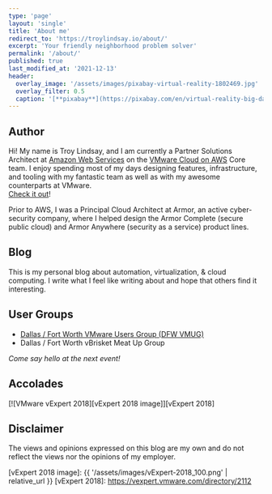 ```yaml
---
type: 'page'
layout: 'single'
title: 'About me'
redirect_to: 'https://troylindsay.io/about/'
excerpt: 'Your friendly neighborhood problem solver'
permalink: '/about/'
published: true
last_modified_at: '2021-12-13'
header:
  overlay_image: '/assets/images/pixabay-virtual-reality-1802469.jpg'
  overlay_filter: 0.5
  caption: '[**pixabay**](https://pixabay.com/en/virtual-reality-big-data-internet-1802469/)'
---
```

## Author

Hi!  My name is Troy Lindsay, and I am currently a Partner Solutions Architect at [Amazon Web Services][AWS] on the [VMware Cloud on AWS][AWS_VMC] Core team.  I enjoy spending most of my days designing features, infrastructure, and tooling with my fantastic team as well as with my awesome counterparts at VMware. <br>[Check it out][VMC_AWS]!

Prior to AWS, I was a Principal Cloud Architect at Armor, an active cyber-security company, where I helped design the Armor Complete (secure public cloud) and Armor Anywhere (security as a service) product lines.

## Blog

This is my personal blog about automation, virtualization, & cloud computing.  I write what I feel like writing about and hope that others find it interesting.

## User Groups

* [Dallas / Fort Worth VMware Users Group (DFW VMUG)][DFW VMUG]
* Dallas / Fort Worth vBrisket Meat Up Group

*Come say hello at the next event!*

## Accolades

[![VMware vExpert 2018][vExpert 2018 image]][vExpert 2018]

## Disclaimer

The views and opinions expressed on this blog are my own and do not reflect the views nor the opinions of my employer.

[AWS]: https://aws.amazon.com/
[AWS_VMC]: https://aws.amazon.com/vmware/
[VMC_AWS]: https://cloud.vmware.com/vmc-aws
[DFW VMUG]: https://community.vmug.com/communities/localcommunityhome?CommunityKey=728ccc0f-3171-43e8-8cbc-64119afb8c90
[vExpert 2018 image]: {{ '/assets/images/vExpert-2018_100.png' | relative_url }}
[vExpert 2018]: https://vexpert.vmware.com/directory/2112
